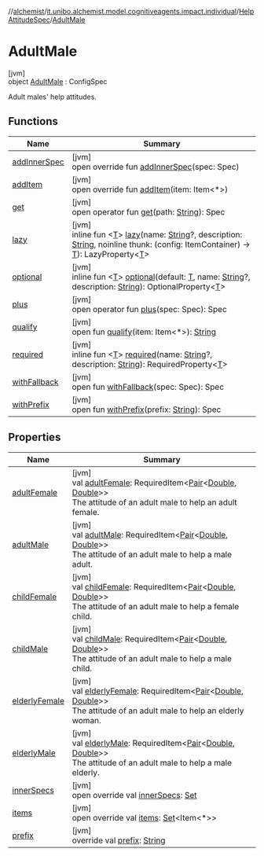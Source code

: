 //[alchemist](../../../../index.md)/[it.unibo.alchemist.model.cognitiveagents.impact.individual](../../index.md)/[HelpAttitudeSpec](../index.md)/[AdultMale](index.md)

# AdultMale

[jvm]\
object [AdultMale](index.md) : ConfigSpec

Adult males' help attitudes.

## Functions

| Name | Summary |
|---|---|
| [addInnerSpec](../../-speed-spec/index.md#1157218497%2FFunctions%2F-267951372) | [jvm]<br>open override fun [addInnerSpec](../../-speed-spec/index.md#1157218497%2FFunctions%2F-267951372)(spec: Spec) |
| [addItem](../../-speed-spec/index.md#-1176720725%2FFunctions%2F-267951372) | [jvm]<br>open override fun [addItem](../../-speed-spec/index.md#-1176720725%2FFunctions%2F-267951372)(item: Item<*>) |
| [get](../../-speed-spec/index.md#216658617%2FFunctions%2F-267951372) | [jvm]<br>open operator fun [get](../../-speed-spec/index.md#216658617%2FFunctions%2F-267951372)(path: [String](https://kotlinlang.org/api/latest/jvm/stdlib/kotlin/-string/index.html)): Spec |
| [lazy](../../-speed-spec/index.md#-57241479%2FFunctions%2F-267951372) | [jvm]<br>inline fun <[T](../../-speed-spec/index.md#-57241479%2FFunctions%2F-267951372)> [lazy](../../-speed-spec/index.md#-57241479%2FFunctions%2F-267951372)(name: [String](https://kotlinlang.org/api/latest/jvm/stdlib/kotlin/-string/index.html)?, description: [String](https://kotlinlang.org/api/latest/jvm/stdlib/kotlin/-string/index.html), noinline thunk: (config: ItemContainer) -> [T](../../-speed-spec/index.md#-57241479%2FFunctions%2F-267951372)): LazyProperty<[T](../../-speed-spec/index.md#-57241479%2FFunctions%2F-267951372)> |
| [optional](../../-speed-spec/index.md#-1307546368%2FFunctions%2F-267951372) | [jvm]<br>inline fun <[T](../../-speed-spec/index.md#-1307546368%2FFunctions%2F-267951372)> [optional](../../-speed-spec/index.md#-1307546368%2FFunctions%2F-267951372)(default: [T](../../-speed-spec/index.md#-1307546368%2FFunctions%2F-267951372), name: [String](https://kotlinlang.org/api/latest/jvm/stdlib/kotlin/-string/index.html)?, description: [String](https://kotlinlang.org/api/latest/jvm/stdlib/kotlin/-string/index.html)): OptionalProperty<[T](../../-speed-spec/index.md#-1307546368%2FFunctions%2F-267951372)> |
| [plus](../../-speed-spec/index.md#-1897999851%2FFunctions%2F-267951372) | [jvm]<br>open operator fun [plus](../../-speed-spec/index.md#-1897999851%2FFunctions%2F-267951372)(spec: Spec): Spec |
| [qualify](../../-speed-spec/index.md#-620175742%2FFunctions%2F-267951372) | [jvm]<br>open fun [qualify](../../-speed-spec/index.md#-620175742%2FFunctions%2F-267951372)(item: Item<*>): [String](https://kotlinlang.org/api/latest/jvm/stdlib/kotlin/-string/index.html) |
| [required](../../-speed-spec/index.md#1352156512%2FFunctions%2F-267951372) | [jvm]<br>inline fun <[T](../../-speed-spec/index.md#1352156512%2FFunctions%2F-267951372)> [required](../../-speed-spec/index.md#1352156512%2FFunctions%2F-267951372)(name: [String](https://kotlinlang.org/api/latest/jvm/stdlib/kotlin/-string/index.html)?, description: [String](https://kotlinlang.org/api/latest/jvm/stdlib/kotlin/-string/index.html)): RequiredProperty<[T](../../-speed-spec/index.md#1352156512%2FFunctions%2F-267951372)> |
| [withFallback](../../-speed-spec/index.md#73507879%2FFunctions%2F-267951372) | [jvm]<br>open fun [withFallback](../../-speed-spec/index.md#73507879%2FFunctions%2F-267951372)(spec: Spec): Spec |
| [withPrefix](../../-speed-spec/index.md#-1060748701%2FFunctions%2F-267951372) | [jvm]<br>open fun [withPrefix](../../-speed-spec/index.md#-1060748701%2FFunctions%2F-267951372)(prefix: [String](https://kotlinlang.org/api/latest/jvm/stdlib/kotlin/-string/index.html)): Spec |

## Properties

| Name | Summary |
|---|---|
| [adultFemale](adult-female.md) | [jvm]<br>val [adultFemale](adult-female.md): RequiredItem<[Pair](https://kotlinlang.org/api/latest/jvm/stdlib/kotlin/-pair/index.html)<[Double](https://kotlinlang.org/api/latest/jvm/stdlib/kotlin/-double/index.html), [Double](https://kotlinlang.org/api/latest/jvm/stdlib/kotlin/-double/index.html)>><br>The attitude of an adult male to help an adult female. |
| [adultMale](adult-male.md) | [jvm]<br>val [adultMale](adult-male.md): RequiredItem<[Pair](https://kotlinlang.org/api/latest/jvm/stdlib/kotlin/-pair/index.html)<[Double](https://kotlinlang.org/api/latest/jvm/stdlib/kotlin/-double/index.html), [Double](https://kotlinlang.org/api/latest/jvm/stdlib/kotlin/-double/index.html)>><br>The attitude of an adult male to help a male adult. |
| [childFemale](child-female.md) | [jvm]<br>val [childFemale](child-female.md): RequiredItem<[Pair](https://kotlinlang.org/api/latest/jvm/stdlib/kotlin/-pair/index.html)<[Double](https://kotlinlang.org/api/latest/jvm/stdlib/kotlin/-double/index.html), [Double](https://kotlinlang.org/api/latest/jvm/stdlib/kotlin/-double/index.html)>><br>The attitude of an adult male to help a female child. |
| [childMale](child-male.md) | [jvm]<br>val [childMale](child-male.md): RequiredItem<[Pair](https://kotlinlang.org/api/latest/jvm/stdlib/kotlin/-pair/index.html)<[Double](https://kotlinlang.org/api/latest/jvm/stdlib/kotlin/-double/index.html), [Double](https://kotlinlang.org/api/latest/jvm/stdlib/kotlin/-double/index.html)>><br>The attitude of an adult male to help a male child. |
| [elderlyFemale](elderly-female.md) | [jvm]<br>val [elderlyFemale](elderly-female.md): RequiredItem<[Pair](https://kotlinlang.org/api/latest/jvm/stdlib/kotlin/-pair/index.html)<[Double](https://kotlinlang.org/api/latest/jvm/stdlib/kotlin/-double/index.html), [Double](https://kotlinlang.org/api/latest/jvm/stdlib/kotlin/-double/index.html)>><br>The attitude of an adult male to help an elderly woman. |
| [elderlyMale](elderly-male.md) | [jvm]<br>val [elderlyMale](elderly-male.md): RequiredItem<[Pair](https://kotlinlang.org/api/latest/jvm/stdlib/kotlin/-pair/index.html)<[Double](https://kotlinlang.org/api/latest/jvm/stdlib/kotlin/-double/index.html), [Double](https://kotlinlang.org/api/latest/jvm/stdlib/kotlin/-double/index.html)>><br>The attitude of an adult male to help a male elderly. |
| [innerSpecs](index.md#134805236%2FProperties%2F-267951372) | [jvm]<br>open override val [innerSpecs](index.md#134805236%2FProperties%2F-267951372): [Set](https://kotlinlang.org/api/latest/jvm/stdlib/kotlin.collections/-set/index.html)<Spec> |
| [items](index.md#-1526695932%2FProperties%2F-267951372) | [jvm]<br>open override val [items](index.md#-1526695932%2FProperties%2F-267951372): [Set](https://kotlinlang.org/api/latest/jvm/stdlib/kotlin.collections/-set/index.html)<Item<*>> |
| [prefix](index.md#533370436%2FProperties%2F-267951372) | [jvm]<br>override val [prefix](index.md#533370436%2FProperties%2F-267951372): [String](https://kotlinlang.org/api/latest/jvm/stdlib/kotlin/-string/index.html) |
